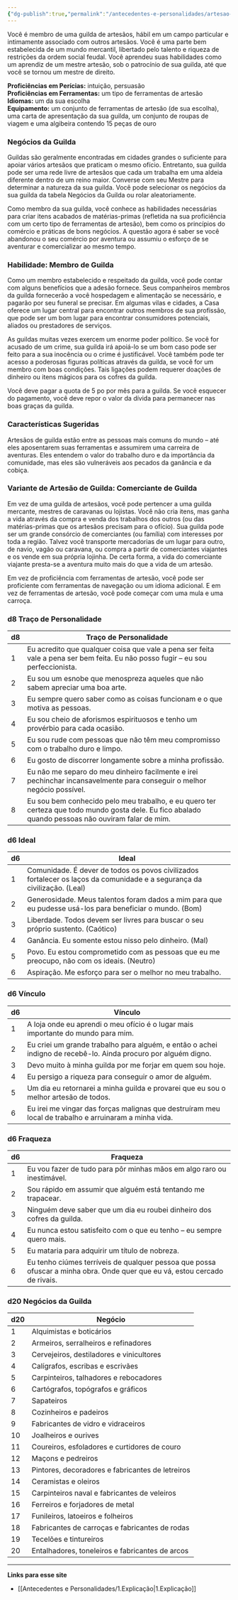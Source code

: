 ```yaml
---
{"dg-publish":true,"permalink":"/antecedentes-e-personalidades/artesao-de-guilda/","tags":["Antecedentes Artesão_de_guilda"]}
---
```


Você é membro de uma guilda de artesãos, hábil em um campo particular e intimamente associado com outros artesãos. Você é uma parte bem estabelecida de um mundo mercantil, libertado pelo talento e riqueza de restrições da ordem social feudal. Você aprendeu suas habilidades como um aprendiz de um mestre artesão, sob o patrocínio de sua guilda, até que você se tornou um mestre de direito.

**Proficiências em Perícias:** intuição, persuasão  
**Proficiências em Ferramentas:** um tipo de ferramentas de artesão  
**Idiomas:** um da sua escolha  
**Equipamento:** um conjunto de ferramentas de artesão (de sua escolha), uma carta de apresentação da sua guilda, um conjunto de roupas de viagem e uma algibeira contendo 15 peças de ouro

### Negócios da Guilda
Guildas são geralmente encontradas em cidades grandes o suficiente para apoiar vários artesãos que praticam o mesmo ofício. Entretanto, sua guilda pode ser uma rede livre de artesãos que cada um trabalha em uma aldeia diferente dentro de um reino maior. Converse com seu Mestre para determinar a natureza da sua guilda. Você pode selecionar os negócios da sua guilda da tabela Negócios da Guilda ou rolar aleatoriamente.

Como membro da sua guilda, você conhece as habilidades necessárias para criar itens acabados de matérias-primas (refletida na sua proficiência com um certo tipo de ferramentas de artesão), bem como os princípios do comércio e práticas de bons negócios. A questão agora é saber se você abandonou o seu comércio por aventura ou assumiu o esforço de se aventurar e comercializar ao mesmo tempo.

### Habilidade: Membro de Guilda
Como um membro estabelecido e respeitado da guilda, você pode contar com alguns benefícios que a adesão fornece. Seus companheiros membros da guilda fornecerão a você hospedagem e alimentação se necessário, e pagarão por seu funeral se precisar. Em algumas vilas e cidades, a Casa oferece um lugar central para encontrar outros membros de sua profissão, que pode ser um bom lugar para encontrar consumidores potenciais, aliados ou prestadores de serviços.

As guildas muitas vezes exercem um enorme poder político. Se você for acusado de um crime, sua guilda irá apoiá-lo se um bom caso pode ser feito para a sua inocência ou o crime é justificável. Você também pode ter acesso a poderosas figuras políticas através da guilda, se você for um membro com boas condições. Tais ligações podem requerer doações de dinheiro ou itens mágicos para os cofres da guilda.

Você deve pagar a quota de 5 po por mês para a guilda. Se você esquecer do pagamento, você deve repor o valor da dívida para permanecer nas boas graças da guilda.

### Características Sugeridas
Artesãos de guilda estão entre as pessoas mais comuns do mundo – até eles aposentarem suas ferramentas e assumirem uma carreira de aventuras. Eles entendem o valor do trabalho duro e da importância da comunidade, mas eles são vulneráveis aos pecados da ganância e da cobiça.

### Variante de Artesão de Guilda: Comerciante de Guilda
Em vez de uma guilda de artesãos, você pode pertencer a uma guilda mercante, mestres de caravanas ou lojistas. Você não cria itens, mas ganha a vida através da compra e venda dos trabalhos dos outros (ou das matérias-primas que os artesãos precisam para o ofício). Sua guilda pode ser um grande consórcio de comerciantes (ou família) com interesses por toda a região. Talvez você transporte mercadorias de um lugar para outro, de navio, vagão ou caravana, ou compra a partir de comerciantes viajantes e os vende em sua própria lojinha. De certa forma, a vida do comerciante viajante presta-se a aventura muito mais do que a vida de um artesão.

Em vez de proficiência com ferramentas de artesão, você pode ser proficiente com ferramentas de navegação ou um idioma adicional. E em vez de ferramentas de artesão, você pode começar com uma mula e uma carroça.

### d8 Traço de Personalidade

| d8  | Traço de Personalidade                                                                                                                             |
| --- | -------------------------------------------------------------------------------------------------------------------------------------------------- |
| 1   | Eu acredito que qualquer coisa que vale a pena ser feita vale a pena ser bem feita. Eu não posso fugir – eu sou perfeccionista.                    |
| 2   | Eu sou um esnobe que menospreza aqueles que não sabem apreciar uma boa arte.                                                                       |
| 3   | Eu sempre quero saber como as coisas funcionam e o que motiva as pessoas.                                                                          |
| 4   | Eu sou cheio de aforismos espirituosos e tenho um provérbio para cada ocasião.                                                                     |
| 5   | Eu sou rude com pessoas que não têm meu compromisso com o trabalho duro e limpo.                                                                   |
| 6   | Eu gosto de discorrer longamente sobre a minha profissão.                                                                                          |
| 7   | Eu não me separo do meu dinheiro facilmente e irei pechinchar incansavelmente para conseguir o melhor negócio possível.                            |
| 8   | Eu sou bem conhecido pelo meu trabalho, e eu quero ter certeza que todo mundo gosta dele. Eu fico abalado quando pessoas não ouviram falar de mim. |

### d6 Ideal

| d6  | Ideal                                                                                                                    |
| --- | ------------------------------------------------------------------------------------------------------------------------ |
| 1   | Comunidade. É dever de todos os povos civilizados fortalecer os laços da comunidade e a segurança da civilização. (Leal) |
| 2   | Generosidade. Meus talentos foram dados a mim para que eu pudesse usá-los para beneficiar o mundo. (Bom)                 |
| 3   | Liberdade. Todos devem ser livres para buscar o seu próprio sustento. (Caótico)                                          |
| 4   | Ganância. Eu somente estou nisso pelo dinheiro. (Mal)                                                                    |
| 5   | Povo. Eu estou comprometido com as pessoas que eu me preocupo, não com os ideais. (Neutro)                               |
| 6   | Aspiração. Me esforço para ser o melhor no meu trabalho.                                                                 |

### d6 Vínculo

| d6  | Vínculo                                                                                                        |
| --- | -------------------------------------------------------------------------------------------------------------- |
| 1   | A loja onde eu aprendi o meu ofício é o lugar mais importante do mundo para mim.                               |
| 2   | Eu criei um grande trabalho para alguém, e então o achei indigno de recebê-lo. Ainda procuro por alguém digno. |
| 3   | Devo muito à minha guilda por me forjar em quem sou hoje.                                                      |
| 4   | Eu persigo a riqueza para conseguir o amor de alguém.                                                          |
| 5   | Um dia eu retornarei a minha guilda e provarei que eu sou o melhor artesão de todos.                           |
| 6   | Eu irei me vingar das forças malignas que destruíram meu local de trabalho e arruinaram a minha vida.          |

### d6 Fraqueza

| d6 | Fraqueza                                                                                                                    |
|----|-----------------------------------------------------------------------------------------------------------------------------|
| 1  | Eu vou fazer de tudo para pôr minhas mãos em algo raro ou inestimável.                                                      |
| 2  | Sou rápido em assumir que alguém está tentando me trapacear.                                                                 |
| 3  | Ninguém deve saber que um dia eu roubei dinheiro dos cofres da guilda.                                                         |
| 4  | Eu nunca estou satisfeito com o que eu tenho – eu sempre quero mais.                                                         |
| 5  | Eu mataria para adquirir um título de nobreza.                                                                                |
| 6  | Eu tenho ciúmes terríveis de qualquer pessoa que possa ofuscar a minha obra. Onde quer que eu vá, estou cercado de rivais. |

### d20 Negócios da Guilda

| d20 | Negócio                                                                                  |
|-----|------------------------------------------------------------------------------------------|
| 1   | Alquimistas e boticários                                                                  |
| 2   | Armeiros, serralheiros e refinadores                                                       |
| 3   | Cervejeiros, destiladores e vinicultores                                                   |
| 4   | Calígrafos, escribas e escrivães                                                           |
| 5   | Carpinteiros, talhadores e rebocadores                                                     |
| 6   | Cartógrafos, topógrafos e gráficos                                                         |
| 7   | Sapateiros                                                                               |
| 8   | Cozinheiros e padeiros                                                                    |
| 9   | Fabricantes de vidro e vidraceiros                                                          |
| 10  | Joalheiros e ourives                                                                       |
| 11  | Coureiros, esfoladores e curtidores de couro                                              |
| 12  | Maçons e pedreiros                                                                        |
| 13  | Pintores, decoradores e fabricantes de letreiros                                          |
| 14  | Ceramistas e oleiros                                                                       |
| 15  | Carpinteiros naval e fabricantes de veleiros                                               |
| 16  | Ferreiros e forjadores de metal                                                            |
| 17  | Funileiros, latoeiros e folheiros                                                           |
| 18  | Fabricantes de carroças e fabricantes de rodas                                           |
| 19  | Tecelões e tintureiros                                                                    |
| 20  | Entalhadores, toneleiros e fabricantes de arcos                                           |
___
**Links para esse site**
- [[Antecedentes e Personalidades/1.Explicação\|1.Explicação]]